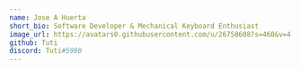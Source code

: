 ```yaml
---
name: Jose A Huerta
short_bio: Software Developer & Mechanical Keyboard Enthusiast
image_url: https://avatars0.githubusercontent.com/u/26758608?s=460&v=4
github: Tuti
discord: Tuti#5980
---
```

